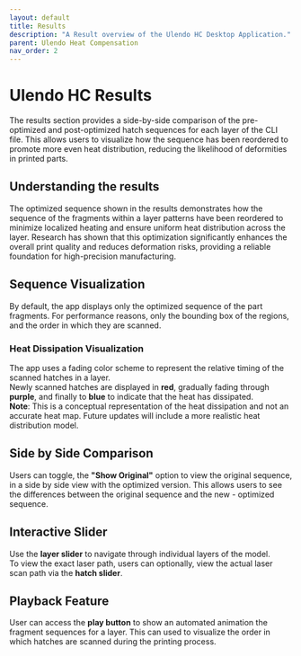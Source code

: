 ```yaml
---
layout: default
title: Results
description: "A Result overview of the Ulendo HC Desktop Application."
parent: Ulendo Heat Compensation
nav_order: 2
---
```


# Ulendo HC Results

The results section provides a side-by-side comparison of the pre-optimized and post-optimized hatch sequences for each layer of the CLI file. This allows users to visualize how the sequence has been reordered to promote more even heat distribution, reducing the likelihood of deformities in printed parts.

## Understanding the results
The optimized sequence shown in the results demonstrates how the sequence of the fragments within a layer patterns have been reordered to minimize localized heating and ensure uniform heat distribution across the layer. Research has shown that this optimization significantly enhances the overall print quality and reduces deformation risks, providing a reliable foundation for high-precision manufacturing.

## Sequence Visualization  
By default, the app displays only the optimized sequence of the part fragments. For performance reasons, only the bounding box of the regions, and the order in which they are scanned.

### Heat Dissipation Visualization  
The app uses a fading color scheme to represent the relative timing of the scanned hatches in a layer.  
Newly scanned hatches are displayed in **red**, gradually fading through **purple**, and finally to **blue** to indicate that the heat has dissipated.  
**Note**: This is a conceptual representation of the heat dissipation and not an accurate heat map. Future updates will include a more realistic heat distribution model.

## Side by Side Comparison
Users can toggle, the **"Show Original"** option to view the original sequence, in a side by side view with the optimized version. This allows users to see the differences between the original sequence and the new - optimized sequence. 

## Interactive Slider  
Use the **layer slider** to navigate through individual layers of the model.  
To view the exact laser path, users can optionally, view the actual laser scan path via the **hatch slider**.

## Playback Feature  
User can access the **play button** to show an automated animation the fragment sequences for a layer. This can used to visualize the order in which hatches are scanned during the printing process.



